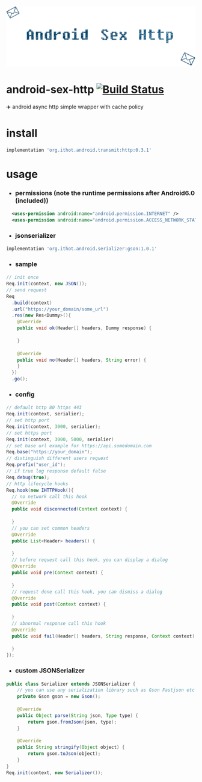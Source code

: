 # ![android-sex-http](static/icon.png)

# android-sex-http [![Build Status](https://travis-ci.org/dtboy1995/android-sex-http.svg?branch=master)](https://travis-ci.org/dtboy1995/android-sex-http)
:airplane: android async http simple wrapper with cache policy

# install
```gradle
implementation 'org.ithot.android.transmit:http:0.3.1'
```

# usage
- ### permissions (note the runtime permissions after Android6.0 (included))
```xml
  <uses-permission android:name="android.permission.INTERNET" />
  <uses-permission android:name="android.permission.ACCESS_NETWORK_STATE" />
```
- ### jsonserializer
```gradle
implementation 'org.ithot.android.serializer:gson:1.0.1'
```
- ### sample
```java
// init once
Req.init(context, new JSON());
// send request
Req
  .build(context)
  .url("https://your_domain/some_url")
  .res(new Res<Dummy>(){
    @Override
    public void ok(Header[] headers, Dummy response) {

    }

    @Override
    public void no(Header[] headers, String error) {
    }
  })
  .go();
```
- ### config
```java
// default http 80 https 443
Req.init(context, serialier);
// set http port
Req.init(context, 3000, serialier);
// set https port
Req.init(context, 3000, 5000, serialier)
// set base url example for https://api.somedomain.com
Req.base("https://your_domain");
// distinguish different users request
Req.prefix("user_id");
// if true log response default false
Req.debug(true);
// http lifecycle hooks
Req.hook(new IHTTPHook(){
  // no network call this hook
  @Override
  public void disconnected(Context context) {

  }
  // you can set common headers
  @Override
  public List<Header> headers() {

  }
  // before request call this hook, you can display a dialog
  @Override
  public void pre(Context context) {

  }
  // request done call this hook, you can dismiss a dialog
  @Override
  public void post(Context context) {

  }
  // abnormal response call this hook
  @Override
  public void fail(Header[] headers, String response, Context context) {

  }
});
```

- ### custom JSONSerializer
```java
public class Serializer extends JSONSerializer {
    // you can use any serialization library such as Gson Fastjson etc example below
    private Gson gson = new Gson();

    @Override
    public Object parse(String json, Type type) {
        return gson.fromJson(json, type);
    }

    @Override
    public String stringify(Object object) {
        return gson.toJson(object);
    }
}
Req.init(context, new Serializer());
```
